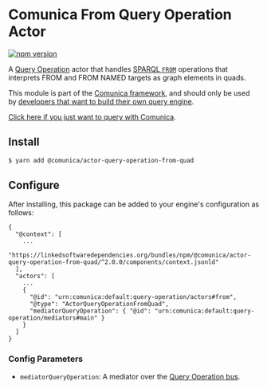 # Comunica From Query Operation Actor

[![npm version](https://badge.fury.io/js/%40comunica%2Factor-query-operation-from-quad.svg)](https://www.npmjs.com/package/@comunica/actor-query-operation-from-quad)

A [Query Operation](https://github.com/comunica/comunica/tree/master/packages/bus-query-operation) actor that handles [SPARQL `FROM`](https://www.w3.org/TR/sparql11-query/#specifyingDataset) operations
that interprets FROM and FROM NAMED targets as graph elements in quads.

This module is part of the [Comunica framework](https://github.com/comunica/comunica),
and should only be used by [developers that want to build their own query engine](https://comunica.dev/docs/modify/).

[Click here if you just want to query with Comunica](https://comunica.dev/docs/query/).

## Install

```bash
$ yarn add @comunica/actor-query-operation-from-quad
```

## Configure

After installing, this package can be added to your engine's configuration as follows:
```text
{
  "@context": [
    ...
    "https://linkedsoftwaredependencies.org/bundles/npm/@comunica/actor-query-operation-from-quad/^2.0.0/components/context.jsonld"  
  ],
  "actors": [
    ...
    {
      "@id": "urn:comunica:default:query-operation/actors#from",
      "@type": "ActorQueryOperationFromQuad",
      "mediatorQueryOperation": { "@id": "urn:comunica:default:query-operation/mediators#main" }
    }
  ]
}
```

### Config Parameters

* `mediatorQueryOperation`: A mediator over the [Query Operation bus](https://github.com/comunica/comunica/tree/master/packages/bus-query-operation).
